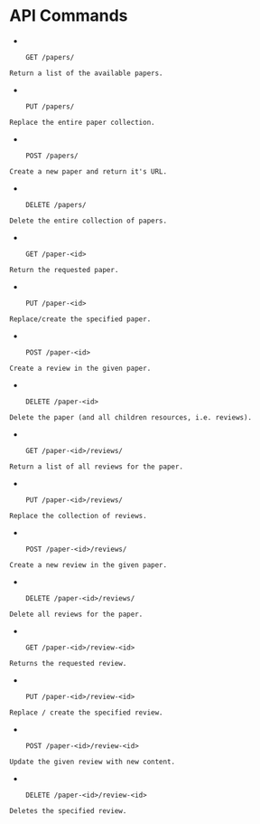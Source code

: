 # API Commands #

*   
    
        GET /papers/
    
    Return a list of the available papers.

*   

        PUT /papers/

    Replace the entire paper collection.

*   

        POST /papers/

    Create a new paper and return it's URL.

*   

        DELETE /papers/

    Delete the entire collection of papers.

*   

        GET /paper-<id>

    Return the requested paper.

*   

        PUT /paper-<id>

    Replace/create the specified paper.

*   

        POST /paper-<id>

    Create a review in the given paper.


*   

        DELETE /paper-<id>

    Delete the paper (and all children resources, i.e. reviews).

*   

        GET /paper-<id>/reviews/

    Return a list of all reviews for the paper.

*   

        PUT /paper-<id>/reviews/

    Replace the collection of reviews.

*   

        POST /paper-<id>/reviews/

    Create a new review in the given paper.

*   

        DELETE /paper-<id>/reviews/

    Delete all reviews for the paper.

*   

        GET /paper-<id>/review-<id>

    Returns the requested review.

*   

        PUT /paper-<id>/review-<id>

    Replace / create the specified review.

*   

        POST /paper-<id>/review-<id>

    Update the given review with new content.

*   

        DELETE /paper-<id>/review-<id>

    Deletes the specified review.
